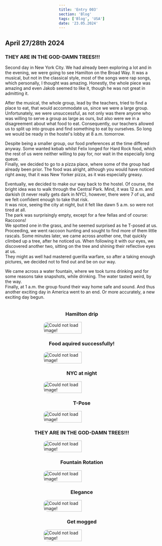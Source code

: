 ```yaml
---
title: 'Entry 003'
section: 'Blog'
tags: ['Blog', 'USA']
date: '23.05.2024'
---
```


## April 27/28th 2024

### THEY ARE IN THE GOD-DAMN TREES!!!

Second day in New York City. We had already been exploring a lot and in the
evening, we were going to see Hamilton on the Broad Way. It was a musical, but
not in the classical style, most of the songs were rap songs, which personally,
I thought was amazing. Honestly, the whole piece was amazing and even Jakob
seemed to like it, though he was not great in admitting it.

After the musical, the whole group, lead by the teachers, tried to find a place
to eat, that would accommodate us, since we were a large group. Unfortunately,
we were unsuccessful, as not only was there anyone who was willing to serve a
group as large as ours, but also were we in a disagreement about what food to
eat. Consequently, our teachers allowed us to split up into groups and find
something to eat by ourselves. So long we would be ready in the hostel's lobby
at 8 a.m. tomorrow.

Despite being a smaller group, our food preferences at the time differed
anyway. Some wanted kebab whilst Felix longed for Hard Rock food, which the rest
of us were neither willing to pay for, nor wait in the especially long queue.  
Finally, we decided to go to a pizza place, where some of the group had already
been prior. The food was alright, although you would have noticed right away,
that it was New Yorker pizza, as it was especially greasy.

Eventually, we decided to make our way back to the hostel. Of course, the bright
idea was to walk through the Central Park. Mind, it was 12 a.m. and darkish (it
never really gets dark in NYC), however, there were 7 of us, and we felt
confident enough to take that risk.  
It was nice, seeing the city at night, but it felt like dawn 5 a.m. so were not
tired at all.  
The park was surprisingly empty, except for a few fellas and of course:
Raccoons!  
We spotted one in the grass, and he seemed surprised as he T-posed at us.
Proceeding, we went raccoon hunting and sought to find more of them little
rascals. Some minutes later, we came across another one, that quickly climbed up
a tree, after he noticed us. When following it with our eyes, we discovered
another two, sitting on the tree and shining their reflective eyes at us.  
They might as well had mastered guerilla warfare, so after a taking enough
pictures, we decided not to find out and be on our way.

We came across a water fountain, where we took turns drinking and for some
reasons take snapshots, while drinking. The water tasted weird, by the way.  
Finally, at 1 a.m. the group found their way home safe and sound. And thus
another exciting day in America went to an end. Or more accurately, a new
exciting day begun.

<div>
    <h3>Hamilton drip</h3>
    <img src="/images/NYC/drip.jpg" alt="Could not load image!"/>
    <h3>Food aquired successfully!</h3>
    <img src="/images/NYC/food.jpeg" alt="Could not load image!"/>
    <h3>NYC at night</h3>
    <img src="/images/NYC/nigth.jpg" alt="Could not load image!"/>
    <h3>T-Pose</h3>
    <img src="/images/NYC/tPose.jpg" alt="Could not load image!"/>
    <h3>THEY ARE IN THE GOD-DAMN TREES!!!</h3>
    <img src="/images/NYC/tree.jpg" alt="Could not load image!"/>
    <h3>Fountain Rotation</h3>
    <img src="/images/NYC/fountainRotation.jpg" alt="Could not load image!"/>
    <h3>Elegance</h3>
    <img src="/images/NYC/Elegance.jpg" alt="Could not load image!"/>
    <h3>Get mogged</h3>
    <img src="/images/NYC/mog.jpg" alt="Could not load image!"/>
</div>

<style> 
    div {
        width: 100%;
        display: flex;
        align-items: center;
        flex-direction: column;
    }

    img {
        border-radius: 14px;
        width: 50%;
    }
</style>
